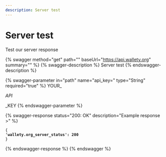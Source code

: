 ```yaml
---
description: Server test
---
```


# Server test

Test our server response

{% swagger method="get" path="" baseUrl="https://api.wallety.org" summary="" %}
{% swagger-description %}
Server test
{% endswagger-description %}

{% swagger-parameter in="path" name="api_key=" type="String" required="true" %}
YOUR_

_API_

\_KEY
{% endswagger-parameter %}

{% swagger-response status="200: OK" description="Example response >" %}
<pre class="language-javascript"><code class="lang-javascript">{
<strong>'wallety.org_server_status': 200
</strong>}</code></pre>
{% endswagger-response %}
{% endswagger %}
